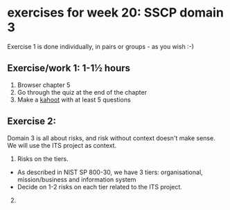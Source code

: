 # exercises for week 20: SSCP domain 3

Exercise 1 is done individually, in pairs or groups - as you wish :-)

## Exercise/work 1: 1-1½ hours
1. Browser chapter 5
2. Go through the quiz at the end of the chapter
3. Make a [kahoot](https://kahoot.com) with at least 5 questions

## Exercise 2:
Domain 3 is all about risks, and risk without context doesn't make sense. We will use the ITS project as context.

1. Risks on the tiers.
  * As described in NIST SP 800-30, we have 3 tiers: organisational, mission/business and information system
  * Decide on 1-2 risks on each tier related to the ITS project.
2. 
